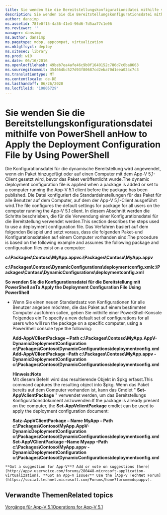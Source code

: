 ```yaml
---
title: Sie wenden Sie die Bereitstellungskonfigurationsdatei mithilfe von PowerShell an
description: Sie wenden Sie die Bereitstellungskonfigurationsdatei mithilfe von PowerShell an
author: dansimp
ms.assetid: 78fe0f15-4a36-41e3-96d6-7d5aa77c1e06
ms.reviewer: ''
manager: dansimp
ms.author: dansimp
ms.pagetype: mdop, appcompat, virtualization
ms.mktglfcycl: deploy
ms.sitesec: library
ms.prod: w10
ms.date: 06/16/2016
ms.openlocfilehash: 49beb7ea4afe46c9b0f1640152c786d7c6ba8663
ms.sourcegitcommit: 354664bc527d93f80687cd2eba70d1eea024c7c3
ms.translationtype: MT
ms.contentlocale: de-DE
ms.lasthandoff: 06/26/2020
ms.locfileid: "10805729"
---
```

# <span data-ttu-id="81184-103">Sie wenden Sie die Bereitstellungskonfigurationsdatei mithilfe von PowerShell an</span><span class="sxs-lookup"><span data-stu-id="81184-103">How to Apply the Deployment Configuration File by Using PowerShell</span></span>


<span data-ttu-id="81184-104">Die Konfigurationsdatei für die dynamische Bereitstellung wird angewendet, wenn ein Paket hinzugefügt oder auf einen Computer mit dem App-V 5,1-Client gesetzt wird, bevor das Paket veröffentlicht wurde.</span><span class="sxs-lookup"><span data-stu-id="81184-104">The dynamic deployment configuration file is applied when a package is added or set to a computer running the App-V 5.1 client before the package has been published.</span></span> <span data-ttu-id="81184-105">Die Datei konfiguriert die Standardeinstellungen für das Paket für alle Benutzer auf dem Computer, auf dem der App-V 5,1-Client ausgeführt wird.</span><span class="sxs-lookup"><span data-stu-id="81184-105">The file configures the default settings for package for all users on the computer running the App-V 5.1 client.</span></span> <span data-ttu-id="81184-106">In diesem Abschnitt werden die Schritte beschrieben, die für die Verwendung einer Konfigurationsdatei für die Bereitstellung verwendet werden.</span><span class="sxs-lookup"><span data-stu-id="81184-106">This section describes the steps used to use a deployment configuration file.</span></span> <span data-ttu-id="81184-107">Das Verfahren basiert auf dem folgenden Beispiel und setzt voraus, dass die folgenden Paket-und Konfigurationsdateien auf einem Computer vorhanden sind:</span><span class="sxs-lookup"><span data-stu-id="81184-107">The procedure is based on the following example and assumes the following package and configuration files exist on a computer:</span></span>

**<span data-ttu-id="81184-108">c:\\Packages\\Contoso\\MyApp.appv</span><span class="sxs-lookup"><span data-stu-id="81184-108">c:\\Packages\\Contoso\\MyApp.appv</span></span>**

**<span data-ttu-id="81184-109">c:\\Packages\\Contoso\\DynamicConfigurations\\deploymentconfig.xml</span><span class="sxs-lookup"><span data-stu-id="81184-109">c:\\Packages\\Contoso\\DynamicConfigurations\\deploymentconfig.xml</span></span>**

**<span data-ttu-id="81184-110">So wenden Sie die Konfigurationsdatei für die Bereitstellung mit PowerShell an</span><span class="sxs-lookup"><span data-stu-id="81184-110">To Apply the Deployment Configuration File Using PowerShell</span></span>**

-   <span data-ttu-id="81184-111">Wenn Sie einen neuen Standardsatz von Konfigurationen für alle Benutzer angeben möchten, die das Paket auf einem bestimmten Computer ausführen sollen, geben Sie mithilfe einer PowerShell-Konsole Folgendes ein:</span><span class="sxs-lookup"><span data-stu-id="81184-111">To specify a new default set of configurations for all users who will run the package on a specific computer, using a PowerShell console type the following:</span></span>

    **<span data-ttu-id="81184-112">Add-AppVClientPackage – Path c:\\Packages\\Contoso\\MyApp.AppV-DynamicDeploymentConfiguration c:\\Packages\\Contoso\\DynamicConfigurations\\deploymentconfig.xml</span><span class="sxs-lookup"><span data-stu-id="81184-112">Add-AppVClientPackage –Path c:\\Packages\\Contoso\\MyApp.appv -DynamicDeploymentConfiguration c:\\Packages\\Contoso\\DynamicConfigurations\\deploymentconfig.xml</span></span>**

    **<span data-ttu-id="81184-113">Hinweis:</span><span class="sxs-lookup"><span data-stu-id="81184-113">Note</span></span>**  
    <span data-ttu-id="81184-114">Mit diesem Befehl wird das resultierende Objekt in $pkg erfasst.</span><span class="sxs-lookup"><span data-stu-id="81184-114">This command captures the resulting object into $pkg.</span></span> <span data-ttu-id="81184-115">Wenn das Paket bereits auf dem Computer vorhanden ist, kann das Cmdlet " **Set-AppVclientPackage** " verwendet werden, um das Bereitstellungs Konfigurationsdokument anzuwenden:</span><span class="sxs-lookup"><span data-stu-id="81184-115">If the package is already present on the computer, the **Set-AppVclientPackage** cmdlet can be used to apply the deployment configuration document:</span></span>

    **<span data-ttu-id="81184-116">Satz-AppVClientPackage – Name MyApp – Path c:\\Packages\\Contoso\\MyApp.AppV-DynamicDeploymentConfiguration c:\\Packages\\Contoso\\DynamicConfigurations\\deploymentconfig.xml</span><span class="sxs-lookup"><span data-stu-id="81184-116">Set-AppVClientPackage –Name Myapp –Path c:\\Packages\\Contoso\\MyApp.appv -DynamicDeploymentConfiguration c:\\Packages\\Contoso\\DynamicConfigurations\\deploymentconfig.xml</span></span>**



~~~
**Got a suggestion for App-V**? Add or vote on suggestions [here](http://appv.uservoice.com/forums/280448-microsoft-application-virtualization). **Got an App-V issue?** Use the [App-V TechNet Forum](https://social.technet.microsoft.com/Forums/home?forum=mdopappv).
~~~

## <span data-ttu-id="81184-117">Verwandte Themen</span><span class="sxs-lookup"><span data-stu-id="81184-117">Related topics</span></span>


[<span data-ttu-id="81184-118">Vorgänge für App-V 5.1</span><span class="sxs-lookup"><span data-stu-id="81184-118">Operations for App-V 5.1</span></span>](operations-for-app-v-51.md)










